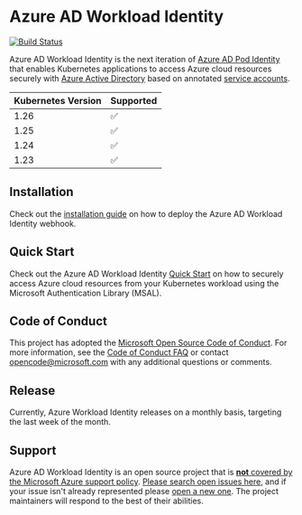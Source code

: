 # Azure AD Workload Identity

[![Build Status][14]][13]

Azure AD Workload Identity is the next iteration of [Azure AD Pod Identity][1] that enables Kubernetes applications to access Azure cloud resources securely with [Azure Active Directory][2] based on annotated [service accounts][3].

| Kubernetes Version | Supported |
| ------------------ | --------- |
| 1.26               | ✅         |
| 1.25               | ✅         |
| 1.24               | ✅         |
| 1.23               | ✅         |

## Installation

Check out the [installation guide][12] on how to deploy the Azure AD Workload Identity webhook.

## Quick Start

Check out the Azure AD Workload Identity [Quick Start][4] on how to securely access Azure cloud resources from your Kubernetes workload using the Microsoft Authentication Library (MSAL).

## Code of Conduct

This project has adopted the [Microsoft Open Source Code of Conduct][17]. For more information, see the [Code of Conduct FAQ][18] or contact [opencode@microsoft.com][19] with any additional questions or comments.

## Release

Currently, Azure Workload Identity releases on a monthly basis, targeting the last week of the month.

## Support

Azure AD Workload Identity is an open source project that is [**not** covered by the Microsoft Azure support policy][20]. [Please search open issues here][21], and if your issue isn't already represented please [open a new one][22]. The project maintainers will respond to the best of their abilities.

<!-- - Ensure backward compatibility when upgrading from [AAD Pod Identity](https://github.com/Azure/aad-pod-identity). -->

[1]: https://github.com/Azure/aad-pod-identity
[2]: https://azure.microsoft.com/en-us/services/active-directory/
[3]: https://kubernetes.io/docs/tasks/configure-pod-container/configure-service-account/
[4]: https://azure.github.io/azure-workload-identity/docs/quick-start.html
[5]: https://azure.github.io/azure-workload-identity/docs/installation/mutating-admission-webhook.html
[8]: https://azure.github.io/aad-pod-identity/docs/getting-started/role-assignment/
[9]: https://docs.microsoft.com/en-us/azure/virtual-machines/windows/instance-metadata-service?tabs=windows
[10]: https://kubernetes.io/docs/concepts/extend-kubernetes/api-extension/custom-resources/#customresourcedefinitions
[11]: https://kubernetes.io/docs/tasks/configure-pod-container/configure-service-account/#service-account-token-volume-projection
[12]: https://azure.github.io/azure-workload-identity/docs/installation.html
[13]: https://dev.azure.com/AzureContainerUpstream/Azure%20Workload%20Identity/_build/latest?definitionId=365&branchName=main
[14]: https://dev.azure.com/AzureContainerUpstream/Azure%20Workload%20Identity/_apis/build/status/Azure%20Workload%20Identity%20Nightly?branchName=main
[15]: https://azure.github.io/azure-workload-identity/docs/known-issues.html#permission-denied-when-reading-the-projected-service-account-token-file
[17]: https://opensource.microsoft.com/codeofconduct/
[18]: https://opensource.microsoft.com/codeofconduct/faq
[19]: mailto:opencode@microsoft.com
[20]: https://support.microsoft.com/en-us/help/2941892/support-for-linux-and-open-source-technology-in-azure
[21]: https://github.com/Azure/azure-workload-identity/issues
[22]: https://github.com/Azure/azure-workload-identity/issues/new/choose
